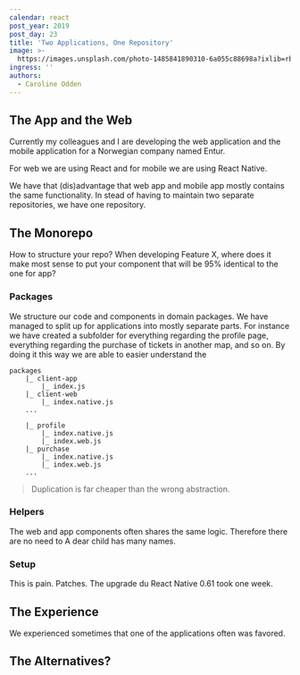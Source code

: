 ```yaml
---
calendar: react
post_year: 2019
post_day: 23
title: 'Two Applications, One Repository'
image: >-
  https://images.unsplash.com/photo-1485841890310-6a055c88698a?ixlib=rb-1.2.1&ixid=eyJhcHBfaWQiOjEyMDd9&auto=format&fit=crop&w=2250&q=80
ingress: ''
authors:
  - Caroline Odden
---
```

## The App and the Web

Currently my colleagues and I are developing the web application and the mobile application for a Norwegian company named Entur. 

For web we are using React and for mobile we are using React Native. 

We have that (dis)advantage that web app and mobile app mostly contains the same functionality.
In stead of having to maintain two separate repositories, we have one repository.

## The Monorepo

How to structure your repo? When developing Feature X, where does it make most sense to put your component that will be 95% identical to the one for app? 

### Packages

We structure our code and components in domain packages. We have managed to split up for applications into mostly separate parts. For instance we have created a subfolder for everything regarding the profile page, everything regarding the purchase of tickets in another map, and so on. By doing it this way we are able to easier understand the 

```
packages
    |_ client-app
        |_ index.js
    |_ client-web
        |_ index.native.js
    ...

    |_ profile
        |_ index.native.js
        |_ index.web.js
    |_ purchase
        |_ index.native.js
        |_ index.web.js
    ...

```


> Duplication is far cheaper than the wrong abstraction.

### Helpers

The web and app components often shares the same logic. Therefore there are no need to 
A dear child has many names. 

### Setup

This is pain.
Patches.
The upgrade du React Native 0.61 took one week.

## The Experience

We experienced sometimes that one of the applications often was favored. 


## The Alternatives?

